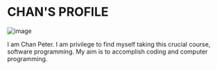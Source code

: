 # CHAN'S PROFILE

![image](https://avatars.githubusercontent.com/u/93641986?v=4)

I am Chan Peter. I am privilege to find myself taking this crucial course,
software programming. My aim is to accomplish coding and computer programming.
